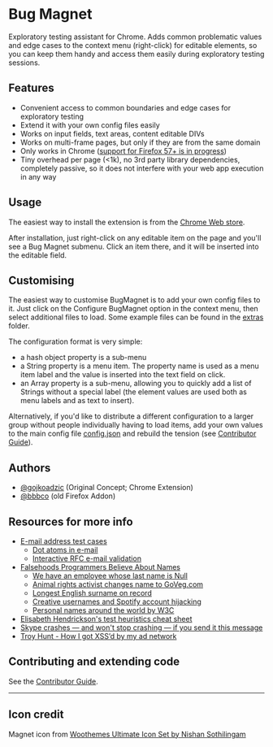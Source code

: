 # Bug Magnet

Exploratory testing assistant for Chrome. Adds common problematic values and edge cases to the context menu (right-click) for editable elements, so you can keep them handy and access them easily during exploratory testing sessions.  

## Features

* Convenient access to common boundaries and edge cases for exploratory testing
* Extend it with your own config files easily
* Works on input fields, text areas, content editable DIVs
* Works on multi-frame pages, but only if they are from the same domain
* Only works in Chrome ([support for Firefox 57+ is in progress](todo.md)) 
* Tiny overhead per page (<1k), no 3rd party library dependencies, completely passive, so it does not interfere with your web app execution in any way

## Usage

The easiest way to install the extension is from the [Chrome Web store](https://chrome.google.com/webstore/detail/efhedldbjahpgjcneebmbolkalbhckfi).

After installation, just right-click on any editable item on the page and you'll see a Bug Magnet submenu. Click an item there, and it will be inserted into the editable field. 

## Customising

The easiest way to customise BugMagnet is to add your own config files to it.  Just click on the Configure BugMagnet option in the context menu, then select additional files to load. Some example files can be found in the [extras](extras/) folder.

The configuration format is very simple:

* a hash object property is a sub-menu
* a String property is a menu item. The property name is used as a menu item label 
  and the value is inserted into the text field on click.
* an Array property is a sub-menu, allowing you to quickly add a list of Strings
  without a special label (the element values are used both as menu labels and
  as text to insert).

Alternatively, if you'd like to distribute a different configuration to a larger group without people individually having to load items, add your own values to the main config file [config.json](template/common/config.json) and rebuild the tension (see [Contributor Guide](CONTRIBUTING.md)).

## Authors 

* [@gojkoadzic](http://twitter.com/gojkoadzic) (Original Concept; Chrome Extension)
* [@bbbco](http://twitter.com/bbbco) (old Firefox Addon)

## Resources for more info

* [E-mail address test cases](http://blogs.msdn.com/b/testing123/archive/2009/02/05/email-address-test-cases.aspx)
  * [Dot atoms in e-mail](http://serverfault.com/questions/395766/are-two-periods-allowed-in-the-local-part-of-an-email-address)
  * [Interactive RFC e-mail validation](http://isemail.info/)
* [Falsehoods Programmers Believe About Names](http://www.kalzumeus.com/2010/06/17/falsehoods-programmers-believe-about-names/)
  * [We have an employee whose last name is Null](http://stackoverflow.com/questions/4456438/how-can-i-pass-the-string-null-through-wsdl-soap-from-actionscript-3-to-a-co)
  * [Animal rights activist changes name to GoVeg.com](http://usatoday30.usatoday.com/tech/webguide/internetlife/2003-08-01-goveg_x.htm)
  * [Longest English surname on record](http://en.wikipedia.org/wiki/Leone_Sextus_Tollemache)
  * [Creative usernames and Spotify account hijacking](https://labs.spotify.com/2013/06/18/creative-usernames/)
  * [Personal names around the world by W3C](http://www.w3.org/International/questions/qa-personal-names)
* [Elisabeth Hendrickson's test heuristics cheat sheet](http://testobsessed.com/wp-content/uploads/2011/04/testheuristicscheatsheetv1.pdf)
* [Skype crashes — and won't stop crashing — if you send it this message](http://www.theverge.com/2015/6/3/8717951/skype-crash-http-error)
* [Troy Hunt - How I got XSS’d by my ad network](http://www.troyhunt.com/2015/07/how-i-got-xssd-by-my-ad-network.html)


## Contributing and extending code

See the [Contributor Guide](CONTRIBUTING.md).

----

## Icon credit

Magnet icon from [Woothemes Ultimate Icon Set by Nishan Sothilingam](http://iconfindr.com/1vSsaKB)
